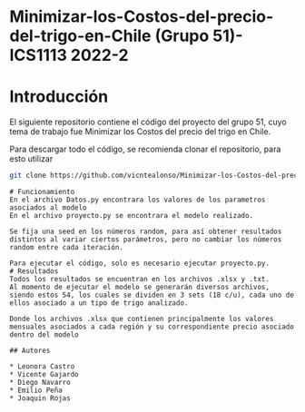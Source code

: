 # Minimizar-los-Costos-del-precio-del-trigo-en-Chile (Grupo 51)- ICS1113 2022-2
# Introducción
El siguiente repositorio contiene el código del proyecto del grupo 51, cuyo tema de trabajo fue Minimizar los Costos del precio del trigo en Chile.

Para descargar todo el código, se recomienda clonar el repositorio, para esto utilizar
```sh
git clone https://github.com/vicntealonso/Minimizar-los-Costos-del-precio-del-trigo-en-Chile.git
``` 



```
# Funcionamiento
En el archivo Datos.py encontrara los valores de los parametros asociados al modelo
En el archivo proyecto.py se encontrara el modelo realizado.

Se fija una seed en los números random, para así obtener resultados distintos al variar ciertos parámetros, pero no cambiar los números random entre cada iteración.

Para ejecutar el código, solo es necesario ejecutar proyecto.py.
# Resultados
Todos los resultados se encuentran en los archivos .xlsx y .txt. 
Al momento de ejecutar el modelo se generarán diversos archivos, siendo estos 54, los cuales se dividen en 3 sets (18 c/u), cada uno de ellos asociado a un tipo de trigo analizado.

Donde los archivos .xlsx que contienen principalmente los valores mensuales asociados a cada región y su correspondiente precio asociado dentro del modelo

## Autores

* Leonora Castro
* Vicente Gajardo
* Diego Navarro
* Emilio Peña
* Joaquin Rojas 

